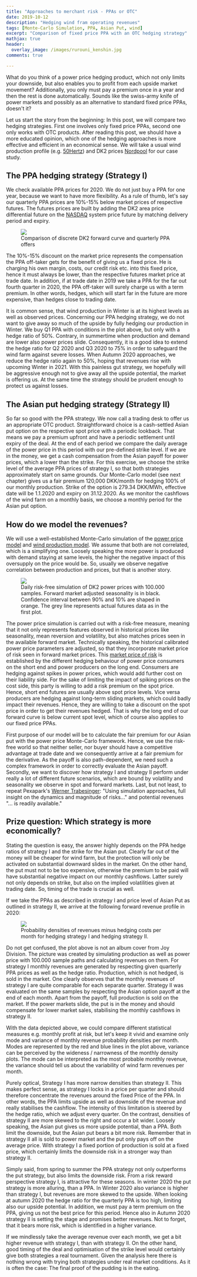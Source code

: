 ```yaml
---
title: "Approaches to merchant risk - PPAs or OTC"
date: 2019-10-12
description: "Hedging wind fram operating revenues"
tags: [Monte-Carlo Simulation, PPA, Asian Put, wind]
excerpt: "Comparison of fixed price PPA with an OTC hedging strategy"
mathjax: true
header:
  overlay_image: /images/rurouni_kenshin.jpg
comments: true

---
```

What do you think of a power price hedging product, which not only limits your downside, but also enables you to profit from each upside market movement? Additionally, you only must pay a premium once in a year and then the rest is done automatically. Sounds like the swiss-army knife of power markets and possibly as an alternative to standard fixed price PPAs, doesn't it?

Let us start the story from the beginning: In this post, we will compare two hedging strategies. First one involves only fixed price PPAs, second one only works with OTC products. After reading this post, we should have a more educated opinion, which one of the hedging approaches is more effective and efficient in an economical sense. We will take a usual wind production profile (e.g. [50Hertz](https://www.50hertz.com/)) and DK2 prices [Nordpool](https://www.nordpoolgroup.com/Market-data1/#/nordic/table) for our case study.

## The PPA hedging strategy (Strategy I)
We check available PPA prices for 2020. We do not just buy a PPA for one year, because we want to have more flexibility. As a rule of thumb, let's say our quarterly PPA prices are 10%-15% below market prices of respective futures. The futures prices are built by adding the DK2 area price differential future on the [NASDAQ](https://www.nasdaq.com/solutions/power-futures) system price future by matching delivery period and expiry.

<figure class="one">
    <a href="{{ site.url }}{{ site.baseurl }}/images/futures_ppas.jpeg"><img src="{{ site.url }}{{ site.baseurl }}/images/futures_ppas.jpeg"></a>
    <figcaption> Comparison of discrete DK2 forward curve and quarterly PPA offers </figcaption>
</figure>

The 10%-15% discount on the market price represents the compensation the PPA off-taker gets for the benefit of giving us a fixed price. He is charging his own margin, costs, our credit risk etc. into this fixed price, hence it must always be lower, than the respective futures market price at trade date. In addition, if at trade date in 2019 we take a PPA for the far out fourth quarter in 2020, the PPA off-taker will surely charge us with a term premium. In other words, hedges, which will start far in the future are more expensive, than hedges close to trading date.

It is common sense, that wind production in Winter is at its highest levels as well as observed prices. Concerning our PPA hedging strategy, we do not want to give away so much of the upside by fully hedging our production in Winter. We buy Q1 PPA with conditions in the plot above, but only with a hedge ratio of 50%. Contrary, in summertime when production and demand are lower also power prices slide. Consequently, it is a good idea to extend the hedge ratio for Q2 2020 and Q3 2020 to 75% in order to safeguard the wind farm against severe losses. When Autumn 2020 approaches, we reduce the hedge ratio again to 50%, hoping that revenues rise with upcoming Winter in 2021. With this painless gut strategy, we hopefully will be aggressive enough not to give away all the upside potential, the market is offering us. At the same time the strategy should be prudent enough to protect us against losses.

## The Asian put hedging strategy (Strategy II)
So far so good with the PPA strategy. We now call a trading desk to offer us an appropriate OTC product. Straightforward choice is a cash-settled Asian put option on the respective spot price with a periodic lookback. That means we pay a premium upfront and have a periodic settlement until expiry of the deal. At the end of each period we compare the daily average of the power price in this period with our pre-defined strike level. If we are in the money, we get a cash compensation from the Asian payoff for power prices, which a lower than the strike.
For this exercise, we choose the strike level of the average PPA prices of strategy I, so that both strategies approximately start on same grounds. Our Monte-Carlo model (see next chapter) gives us a fair premium 120,000 DKK/month for hedging 100% of our monthly production. Strike of the option is 279.34 DKK/MWh, effective date will be 1.1.2020 and expiry on 31.12.2020. As we monitor the cashflows of the wind farm on a monthly basis, we choose a monthly period for the Asian put option.

## How do we model the revenues?
We will use a well-established Monte-Carlo simulation of the [power price model](https://de.mathworks.com/help/fininst/examples/simulating-electricity-prices-with-mean-reversion-and-jump-diffusion.html) and [wind production model](https://jensjuergens.github.io/werkbank/initial/). We assume that both are not correlated, which is a simplifying one. Loosely speaking the more power is produced with demand staying at same levels, the higher the negative impact of this oversupply on the price would be. So, usually we observe negative correlation between production and prices, but that is another story.

<figure class="one">
    <a href="{{ site.url }}{{ site.baseurl }}/images/dk2_power_price_sim.jpeg"><img src="{{ site.url }}{{ site.baseurl }}/images/dk2_power_price_sim.jpeg"></a>
    <figcaption> Daily risk-free simulation of DK2 power prices with 100.000 samples. Forward market adjusted seasonality is in black. Confidence interval between 90% and 10% are shaped in orange. The grey line represents actual futures data as in the first plot. </figcaption>
</figure>

The power price simulation is carried out with a risk-free measure, meaning that it not only represents features observed in historical prices like seasonality, mean reversion and volatility, but also matches prices seen in the available forward market. Technically speaking, the historical calibrated power price parameters are adjusted, so that they incorporate market price of risk seen in forward market prices. This [market price of risk](https://papers.ssrn.com/sol3/papers.cfm?abstract_id=941117) is established by the different hedging behaviour of power price consumers on the short end and power producers on the long end. Consumers are hedging against spikes in power prices, which would add further cost on their liability side. For the sake of limiting the impact of spiking prices on the cost side, this party is willing to add a risk premium on the spot price. Hence, short end futures are usually above spot price levels. Vice versa producers are hedging against long-term sliding markets, which could badly impact their revenues. Hence, they are willing to take a discount on the spot price in order to get their revenues hedged. That is why the long end of our forward curve is below current spot level, which of course also applies to our fixed price PPAs.

First purpose of our model will be to calculate the fair premium for our Asian put with the power price Monte-Carlo framework. Hence, we use the risk-free world so that neither seller, nor buyer should have a competitive advantage at trade date and we consequently arrive at a fair premium for the derivative. As the payoff is also path-dependent, we need such a complex framework in order to correctly evaluate the Asian payoff. Secondly, we want to discover how strategy I and strategy II perform under really a lot of different future scenarios, which are bound by volatility and seasonality we observe in spot and forward markets. Last, but not least, to repeat Pexapark's [Werner Trabesinger](https://pexapark.com/blog/merchant-risk/): "Using simulation approaches, full insight on the dynamics and magnitude of risks..." and potential revenues "... is readily available."

## Prize question: Which strategy is more economically?
Stating the question is easy, the answer highly depends on the PPA hedge ratios of strategy I and the strike for the Asian put. Clearly far out of the money will be cheaper for wind farm, but the protection will only be activated on substantial downward slides in the market. On the other hand, the put must not to be too expensive, otherwise the premium to be paid will have substantial negative impact on our monthly cashflows. Latter surely not only depends on strike, but also on the implied volatilities given at trading date. So, timing of the trade is crucial as well.

If we take the PPAs as described in strategy I and price level of Asian Put as outlined in strategy II, we arrive at the following forward revenue profile in 2020:

<figure class="one">
    <a href="{{ site.url }}{{ site.baseurl }}/images/PPA_Put_revenue_densities.jpeg"><img src="{{ site.url }}{{ site.baseurl }}/images/PPA_Put_revenue_densities.jpeg"></a>
    <figcaption> Probability densities of revenues minus hedging costs per month for hedging strategy I and hedging strategy II. </figcaption>
</figure>

Do not get confused, the plot above is not an album cover from Joy Division. The picture was created by simulating production as well as power price with 100.000 sample paths and calculating revenues on them. For strategy I monthly revenues are generated by respecting given quarterly PPA prices as well as the hedge ratio. Production, which is not hedged, is sold in the market. One clearly observes that the monthly revenues of strategy I are quite comparable for each separate quarter.
Strategy II was evaluated on the same samples by respecting the Asian option payoff at the end of each month. Apart from the payoff, full production is sold on the market. If the power markets slide, the put is in the money and should compensate for lower market sales, stabilising the monthly cashflows in strategy II.

With the data depicted above, we could compare different statistical measures e.g. monthly profit at risk, but let's keep it vivid and examine only mode and variance of monthly revenue probability densities per month. Modes are represented by the red and blue lines in the plot above, variance can be perceived by the wideness / narrowness of the monthly density plots. The mode can be interpreted as the most probable monthly revenue, the variance should tell us about the variability of wind farm revenues per month.

Purely optical, Strategy I has more narrow densities than strategy II. This makes perfect sense, as strategy I locks in a price per quarter and should therefore concentrate the revenues around the fixed Price of the PPA. In other words, the PPA limits upside as well as downside of the revenue and really stabilises the cashflow. The intensity of this limitation is steered by the hedge ratio, which we adjust every quarter. On the contrast, densities of strategy II are more skewed to the right and occur a bit wider. Loosely speaking, the Asian put gives us more upside potential, than a PPA. Both limit the downside, but the Asian put bears a bit more risk. Remember that in strategy II all is sold to power market and the put only pays off on the average price. With strategy I a fixed portion of production is sold at a fixed price, which certainly limits the downside risk in a stronger way than strategy II.

Simply said, from spring to summer the PPA strategy not only outperforms the put strategy, but also limits the downside risk. From a risk reward perspective strategy I, is attractive for these seasons. In winter 2020 the put strategy is more alluring, than a PPA. In Winter 2020 also variance is higher than strategy I, but revenues are more skewed to the upside. When looking at autumn 2020 the hedge ratio for the quarterly PPA is too high, limiting also our upside potential. In addition, we must pay a term premium on the PPA, giving us not the best price for this period. Hence also in Autumn 2020 strategy II is setting the stage and promises better revenues. Not to forget, that it bears more risk, which is identified in a higher variance.

If we mindlessly take the average revenue over each month, we get a bit higher revenue with strategy I, than with strategy II. On the other hand, good timing of the deal and optimisation of the strike level would certainly give both strategies a real tournament. Given the analysis here there is nothing wrong with trying both strategies under real market conditions. As it is often the case: The final proof of the pudding is in the eating.
